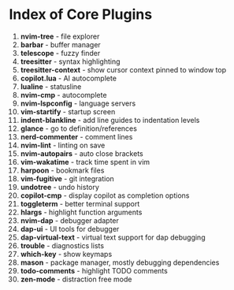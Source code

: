 # Index of Core Plugins

1. **nvim-tree** - file explorer
2. **barbar** - buffer manager
3. **telescope** - fuzzy finder
4. **treesitter** - syntax highlighting
5. **treesitter-context** - show cursor context pinned to window top
6. **copilot.lua** - AI autocomplete
7. **lualine** - statusline
8. **nvim-cmp** - autocomplete
9. **nvim-lspconfig** - language servers
10. **vim-startify** - startup screen
11. **indent-blankline** - add line guides to indentation levels
12. **glance** - go to definition/references
13. **nerd-commenter** - comment lines
14. **nvim-lint** - linting on save
15. **nvim-autopairs** - auto close brackets
16. **vim-wakatime** - track time spent in vim
17. **harpoon** - bookmark files
18. **vim-fugitive** - git integration
19. **undotree** - undo history
20. **copilot-cmp** - display copilot as completion options
21. **toggleterm** - better terminal support
22. **hlargs** - highlight function arguments
23. **nvim-dap** - debugger adapter
24. **dap-ui** - UI tools for debugger
25. **dap-virtual-text** - virtual text support for dap debugging
26. **trouble** - diagnostics lists
27. **which-key** - show keymaps
28. **mason** - package manager, mostly debugging dependencies
29. **todo-comments** - highlight TODO comments
30. **zen-mode** - distraction free mode

